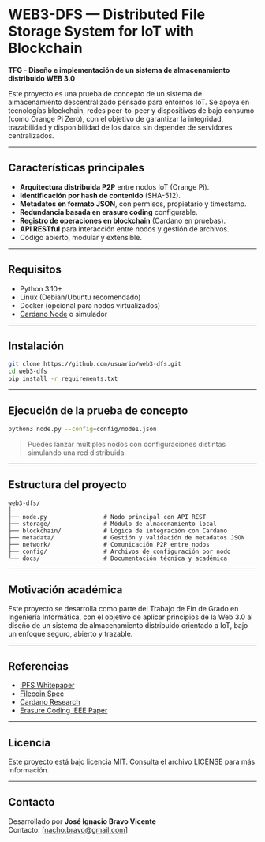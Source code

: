 # WEB3-DFS — Distributed File Storage System for IoT with Blockchain

**TFG - Diseño e implementación de un sistema de almacenamiento distribuido WEB 3.0**

Este proyecto es una prueba de concepto de un sistema de almacenamiento descentralizado pensado para entornos IoT. Se apoya en tecnologías blockchain, redes peer-to-peer y dispositivos de bajo consumo (como Orange Pi Zero), con el objetivo de garantizar la integridad, trazabilidad y disponibilidad de los datos sin depender de servidores centralizados.

---

## Características principales

- **Arquitectura distribuida P2P** entre nodos IoT (Orange Pi).
- **Identificación por hash de contenido** (SHA-512).
- **Metadatos en formato JSON**, con permisos, propietario y timestamp.
- **Redundancia basada en erasure coding** configurable.
- **Registro de operaciones en blockchain** (Cardano en pruebas).
- **API RESTful** para interacción entre nodos y gestión de archivos.
- Código abierto, modular y extensible.

---

## Requisitos

- Python 3.10+
- Linux (Debian/Ubuntu recomendado)
- Docker (opcional para nodos virtualizados)
- [Cardano Node](https://docs.cardano.org) o simulador

---

## Instalación

```bash
git clone https://github.com/usuario/web3-dfs.git
cd web3-dfs
pip install -r requirements.txt
```

---

## Ejecución de la prueba de concepto

```bash
python3 node.py --config=config/node1.json
```

> Puedes lanzar múltiples nodos con configuraciones distintas simulando una red distribuida.

---

## Estructura del proyecto

```
web3-dfs/
│
├── node.py                # Nodo principal con API REST
├── storage/               # Módulo de almacenamiento local
├── blockchain/            # Lógica de integración con Cardano
├── metadata/              # Gestión y validación de metadatos JSON
├── network/               # Comunicación P2P entre nodos
├── config/                # Archivos de configuración por nodo
└── docs/                  # Documentación técnica y académica
```

---

## Motivación académica

Este proyecto se desarrolla como parte del Trabajo de Fin de Grado en Ingeniería Informática, con el objetivo de aplicar principios de la Web 3.0 al diseño de un sistema de almacenamiento distribuido orientado a IoT, bajo un enfoque seguro, abierto y trazable.

---

## Referencias

- [IPFS Whitepaper](https://ipfs.io/ipfs/Qm.../whitepaper.pdf)
- [Filecoin Spec](https://spec.filecoin.io)
- [Cardano Research](https://iohk.io/en/research/)
- [Erasure Coding IEEE Paper](https://doi.org/10.1109/TIT.2010.2054295)

---

## Licencia

Este proyecto está bajo licencia MIT. Consulta el archivo [LICENSE](LICENSE) para más información.

---

## Contacto

Desarrollado por **José Ignacio Bravo Vicente**  
Contacto: [nacho.bravo@gmail.com]


